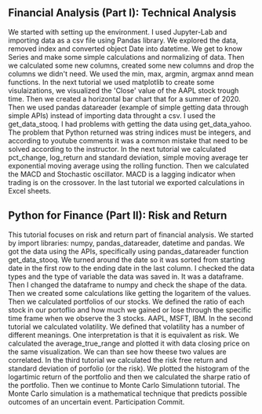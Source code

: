 ## Financial Analysis (Part I): Technical Analysis

We started with setting up the environment. I used Jupyter-Lab and importing data as a csv file using Pandas library.
We explored the data, removed index and converted object Date into datetime. We get to know Series and make some simple
calculations and normalizing of data. Then we calculated some new columns, created some new columns and drop the columns we didn't need. We used the min, max, argmin, argmax annd mean functions. In the next tutorial we used matplotlib to create some visulaizations, we visualized the 'Close' value of the AAPL stock trough time. Then we created a horizontal bar chart that for a summer of 2020. Then we used pandas datareader (example of simple getting data through simple APIs) instead of importing data throught a csv. I used the get_data_stooq. I had problems with getting the data using get_data_yahoo. The problem that Python returned was string indices must be integers, and according to youtube comments it was a common mistake that need to be solved according to the instructor. In the next tutorial we calculated pct_change, log_return and standard deviation, simple moving average ter exponential moving average using the rolling function. Then we calculated the MACD and Stochastic oscillator. MACD is a lagging indicator when trading is on the crossover. In the last tutorial we exported calculations in Excel sheets.

## Python for Finance (Part II): Risk and Return
This tutorial focuses on risk and return part of financial analysis. We started by import libraries: numpy, pandas_datareader, datetime and pandas. We got the data using the APIs, specifically using pandas_datareader function get_data_stooq. We turned around the date so it was sorted from starting date in the first row to the ending date in the last column. I checked the data types and the type of variable the data was saved in. It was a dataframe. Then I changed the dataframe to numpy and check the shape of the data. Then we created some calculations like getting the logaritem of the values. Then we calculated portfolios of our stocks. We defined the ratio of each stock in our portoflio and how much we gained or lose through the specific time frame when we observe the 3 stocks. AAPL, MSFT, IBM. In the second tutorial we calculated volatility. We defined that volatility has a number of different meanings. One interpretation is that it is equivalent as risk. We calculated the average_true_range and plotted it with data closing price on the same visualization. We can than see how theese two values are correlated. In the third tutorial we calculated the risk free return and standard deviation of porfolio (or the risk). We plotted the histogram of the logartimic return of the portfolio and then we calculated the sharpe ratio of the portfolio. Then we continue to Monte Carlo Simulationn tutorial. The Monte Carlo simulation is a mathematical technique that predicts possible outcomes of an uncertain event.
Participation Commit.
